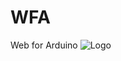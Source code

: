 # WFA
Web for Arduino
![Logo](url "https://cdn.instructables.com/ORIG/FMJ/FMG5/IMZ65K95/FMJFMG5IMZ65K95.png")

